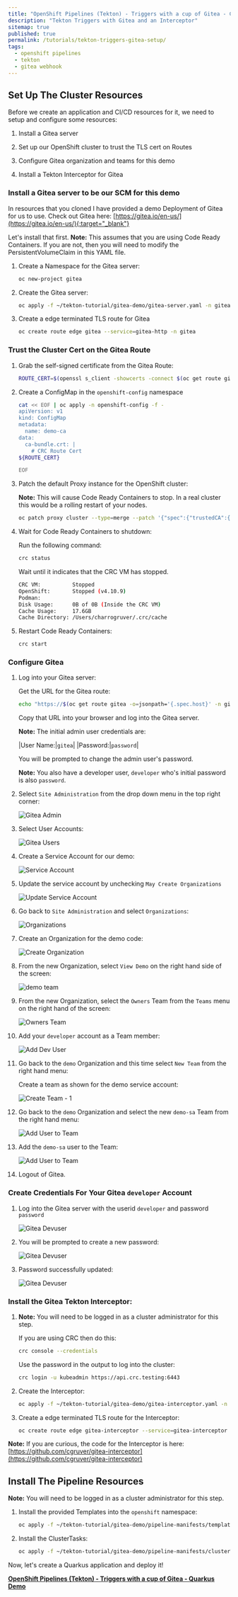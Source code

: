 ```yaml
---
title: "OpenShift Pipelines (Tekton) - Triggers with a cup of Gitea - Cluster Setup"
description: "Tekton Triggers with Gitea and an Interceptor"
sitemap: true
published: true
permalink: /tutorials/tekton-triggers-gitea-setup/
tags:
  - openshift pipelines
  - tekton
  - gitea webhook
---
```

## Set Up The Cluster Resources

Before we create an application and CI/CD resources for it, we need to setup and configure some resources:

1. Install a Gitea server

1. Set up our OpenShift cluster to trust the TLS cert on Routes

1. Configure Gitea organization and teams for this demo

1. Install a Tekton Interceptor for Gitea

### Install a Gitea server to be our SCM for this demo

In resources that you cloned I have provided a demo Deployment of Gitea for us to use.  Check out Gitea here: [https://gitea.io/en-us/](https://gitea.io/en-us/){:target="_blank"}

Let's install that first.  __Note:__ This assumes that you are using Code Ready Containers.  If you are not, then you will need to modify the PersistentVolumeClaim in this YAML file.

1. Create a Namespace for the Gitea server:

   ```bash
   oc new-project gitea
   ```

1. Create the Gitea server:

   ```bash
   oc apply -f ~/tekton-tutorial/gitea-demo/gitea-server.yaml -n gitea
   ```

1. Create a edge terminated TLS route for Gitea

   ```bash
   oc create route edge gitea --service=gitea-http -n gitea
   ```

### Trust the Cluster Cert on the Gitea Route

1. Grab the self-signed certificate from the Gitea Route:

   ```bash
   ROUTE_CERT=$(openssl s_client -showcerts -connect $(oc get route gitea -o=jsonpath='{.spec.host}' -n gitea):443 </dev/null 2>/dev/null|openssl x509 -outform PEM | while read line; do echo "    $line"; done)
   ```

1. Create a ConfigMap in the `openshift-config` namespace

   ```bash
   cat << EOF | oc apply -n openshift-config -f -
   apiVersion: v1
   kind: ConfigMap
   metadata:
     name: demo-ca
   data:
     ca-bundle.crt: |
       # CRC Route Cert
   ${ROUTE_CERT}

   EOF
   ```

1. Patch the default Proxy instance for the OpenShift cluster:

   __Note:__ This will cause Code Ready Containers to stop.  In a real cluster this would be a rolling restart of your nodes.

   ```bash
   oc patch proxy cluster --type=merge --patch '{"spec":{"trustedCA":{"name":"demo-ca"}}}'
   ```

1. Wait for Code Ready Containers to shutdown:

   Run the following command:

   ```bash
   crc status
   ```

   Wait until it indicates that the CRC VM has stopped.

   ```bash
   CRC VM:          Stopped
   OpenShift:       Stopped (v4.10.9)
   Podman:          
   Disk Usage:      0B of 0B (Inside the CRC VM)
   Cache Usage:     17.6GB
   Cache Directory: /Users/charrogruver/.crc/cache
   ```

1. Restart Code Ready Containers:

   ```bash
   crc start
   ```

### Configure Gitea

1. Log into your Gitea server:

   Get the URL for the Gitea route:

   ```bash
   echo "https://$(oc get route gitea -o=jsonpath='{.spec.host}' -n gitea)"
   ```

   Copy that URL into your browser and log into the Gitea server.

   __Note:__ The initial admin user credentials are:

   |User Name:|`gitea`|
   |Password:|`password`|

   You will be prompted to change the admin user's password.

   __Note:__ You also have a developer user, `developer` who's initial password is also `password`.

1. Select `Site Administration` from the drop down menu in the top right corner:

   ![Gitea Admin](images/gitea-site-admin.png)

1. Select User Accounts:

   ![Gitea Users](images/gitea-user-accounts.png)

1. Create a Service Account for our demo:

    ![Service Account](images/gitea-create-service-account.png)

1. Update the service account by unchecking `May Create Organizations`

   ![Update Service Account](images/gitea-update-service-account.png)

1. Go back to `Site Administration` and select `Organizations`:

   ![Organizations](images/gitea-organizations.png)

1. Create an Organization for the demo code:

   ![Create Organization](images/gitea-create-organization.png)

1. From the new Organization, select `View Demo` on the right hand side of the screen:

   ![demo team](images/gitea-demo-org.png)

1. From the new Organization, select the `Owners` Team from the `Teams` menu on the right hand of the screen:

   ![Owners Team](images/gitea-demo-organization.png)

1. Add your `developer` account as a Team member:

   ![Add Dev User](images/gitea-add-devuser-to-team.png)

1. Go back to the `demo` Organization and this time select `New Team` from the right hand menu:

   Create a team as shown for the demo service account:

   ![Create Team - 1](images/gitea-create-team.png)

1. Go back to the `demo` Organization and select the new `demo-sa` Team from the right hand menu:

   ![Add User to Team](images/gitea-owners-team.png)

1. Add the `demo-sa` user to the Team:

   ![Add User to Team](images/gitea-add-team-member.png)

1. Logout of Gitea.

### Create Credentials For Your Gitea `developer` Account

1. Log into the Gitea server with the userid `developer` and password `password`

   ![Gitea Devuser](images/gitea-devuser-login.png)

1. You will be prompted to create a new password:

   ![Gitea Devuser](images/gitea-devuser-newpwd.png)

1. Password successfully updated:

   ![Gitea Devuser](images/gitea-devuser-pwd-updated.png)

### Install the Gitea Tekton Interceptor:

1. __Note:__ You will need to be logged in as a cluster administrator for this step.

   If you are using CRC then do this:

   ```bash
   crc console --credentials
   ```

   Use the password in the output to log into the cluster:

   ```bash
   crc login -u kubeadmin https://api.crc.testing:6443
   ```

1. Create the Interceptor:

   ```bash
   oc apply -f ~/tekton-tutorial/gitea-demo/gitea-interceptor.yaml -n openshift-pipelines
   ```

1. Create a edge terminated TLS route for the Interceptor:

   ```bash
   oc create route edge gitea-interceptor --service=gitea-interceptor -n openshift-pipelines
   ```

__Note:__ If you are curious, the code for the Interceptor is here: [https://github.com/cgruver/gitea-interceptor](https://github.com/cgruver/gitea-interceptor)

## Install The Pipeline Resources

__Note:__ You will need to be logged in as a cluster administrator for this step.

1. Install the provided Templates into the `openshift` namespace:

   ```bash
   oc apply -f ~/tekton-tutorial/gitea-demo/pipeline-manifests/templates/
   ```

1. Install the ClusterTasks:

   ```bash
   oc apply -f ~/tekton-tutorial/gitea-demo/pipeline-manifests/clusterTasks/
   ```

Now, let's create a Quarkus application and deploy it!

__[OpenShift Pipelines (Tekton) - Triggers with a cup of Gitea - Quarkus Demo](/tutorials/tekton-triggers-gitea-demo/)__
